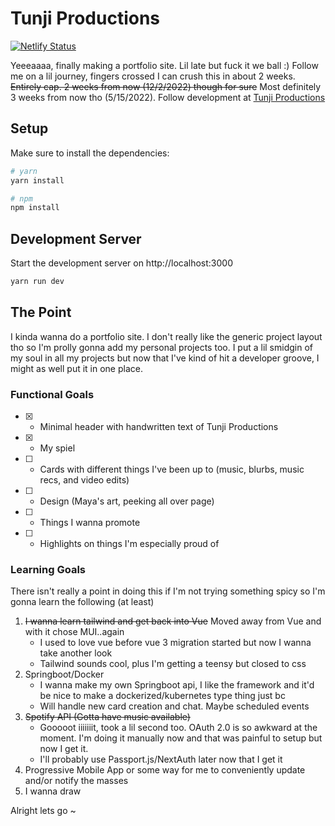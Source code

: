 # Tunji Productions

[![Netlify Status](https://api.netlify.com/api/v1/badges/75c5c3e8-bfb9-4579-a019-bebe485f0329/deploy-status)](https://app.netlify.com/sites/tunjiprod/deploys)

Yeeeaaaa, finally making a portfolio site. Lil late but fuck it we ball :)
Follow me on a lil journey, fingers crossed I can crush this in about 2 weeks. ~~Entirely cap. 2 weeks from now (12/2/2022) though for sure~~ Most definitely 3 weeks from now tho (5/15/2022).
Follow development at [Tunji Productions](https://www.tunjiproductions.com)

## Setup

Make sure to install the dependencies:

```bash
# yarn
yarn install

# npm
npm install
```

## Development Server

Start the development server on http://localhost:3000

```bash
yarn run dev
```

## The Point

I kinda wanna do a portfolio site. I don't really like the generic project layout tho so I'm prolly gonna add my personal projects too. I put a lil smidgin of my soul in all my projects but now that I've kind of hit a developer groove, I might as well put it in one place.

### Functional Goals

- [x] - Minimal header with handwritten text of Tunji Productions
- [x] - My spiel
- [ ] - Cards with different things I've been up to (music, blurbs, music recs, and video edits)
- [ ] - Design (Maya's art, peeking all over page)
- [ ] - Things I wanna promote
- [ ] - Highlights on things I'm especially proud of

### Learning Goals

There isn't really a point in doing this if I'm not trying something spicy so I'm gonna learn the following (at least)

1. ~~I wanna learn tailwind and get back into Vue~~ Moved away from Vue and with it chose MUI..again
   - I used to love vue before vue 3 migration started but now I wanna take another look
   - Tailwind sounds cool, plus I'm getting a teensy but closed to css
2. Springboot/Docker
   - I wanna make my own Springboot api, I like the framework and it'd be nice to make a dockerized/kubernetes type thing just bc
   - Will handle new card creation and chat. Maybe scheduled events
3. ~~Spotify API (Gotta have music available)~~
   - Gooooot iiiiiiit, took a lil second too. OAuth 2.0 is so awkward at the moment. I'm doing it manually now and that was painful to setup but now I get it.
   - I'll probably use Passport.js/NextAuth later now that I get it
4. Progressive Mobile App or some way for me to conveniently update and/or notify the masses
5. I wanna draw

Alright lets go ~
